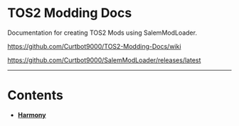 
# TOS2 Modding Docs
Documentation for creating TOS2 Mods using SalemModLoader.

https://github.com/Curtbot9000/TOS2-Modding-Docs/wiki

https://github.com/Curtbot9000/SalemModLoader/releases/latest

-----------------------

# Contents

- [**Harmony**](./Harmony.md)
